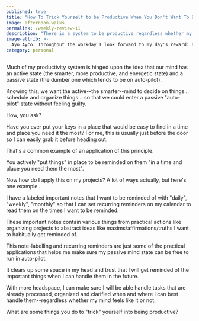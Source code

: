 ```yaml
---
published: true
title: "How To Trick Yourself to be Productive When You Don't Want To Be"
image: afternoon-walks
permalink: /weekly-review-11
description: "There is a system to be productive regardless whether my mind feels like it or not (Weekly Review #11)"
image-attrib: >-
  Ayo Ayco. Throughout the workday I look forward to my day's reward: an afternoon walk with the family
category: personal
---
```


Much of my productivity system is hinged upon the idea that our mind has an active state (the smarter, more productive, and energetic state) and a passive state (the dumber one which tends to be on auto-pilot).<!--more-->

Knowing this, we want the active--the smarter--mind to decide on things... schedule and organize things... so that we could enter a passive "auto-pilot" state without feeling guilty.

How, you ask?

Have you ever put your keys in a place that would be easy to find in a time and place you need it the most? For me, this is usually just before the door so I can easily grab it before heading out.

That's a common example of an application of this principle.

You actively "put things" in place to be reminded on them "in a time and place you need them the most".

Now how do I apply this on my projects? A lot of ways actually, but here's one example…

I have a labeled important notes that I want to be reminded of with "daily", "weekly", "monthly" so that I can set recurring reminders on my calendar to read them on the times I want to be reminded.

These important notes contain various things from practical actions like organizing projects to abstract ideas like maxims/affirmations/truths I want to habitually get reminded of.

This note-labelling and recurring reminders are just some of the practical applications that helps me make sure my passive mind state can be free to run in auto-pilot.

It clears up some space in my head and trust that I will get reminded of the important things when I can handle them in the future.

With more headspace, I can make sure I will be able handle tasks that are already processed, organized and clarified when and where I can best handle them--regardless whether my mind feels like it or not.

What are some things you do to "trick" yourself into being productive?
